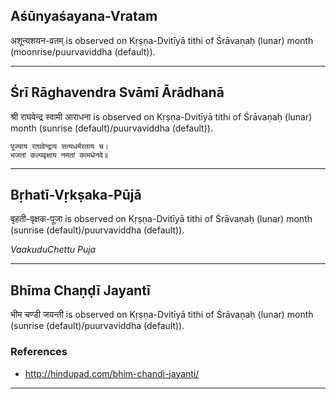 ## Aśūnyaśayana-Vratam
अशून्यशयन-व्रतम् is observed on Kṛṣṇa-Dvitīyā tithi of Śrāvaṇaḥ (lunar) month (moonrise/puurvaviddha (default)).



---
## Śrī Rāghavendra Svāmī Ārādhanā
श्री राघवेन्द्र स्वामी आराधना is observed on Kṛṣṇa-Dvitīyā tithi of Śrāvaṇaḥ (lunar) month (sunrise (default)/puurvaviddha (default)).



```
पूज्याय राघवेन्द्राय सत्यधर्मरताय च।
भजतां कल्पवृक्षाय नमतां कामधेनवे॥
```

---
## Bṛhatī-Vṛkṣaka-Pūjā
बृहती-वृक्षक-पूजा is observed on Kṛṣṇa-Dvitīyā tithi of Śrāvaṇaḥ (lunar) month (sunrise (default)/puurvaviddha (default)).

_VaakuduChettu Puja_

---
## Bhīma Chaṇḍī Jayantī
भीम चण्डी जयन्ती is observed on Kṛṣṇa-Dvitīyā tithi of Śrāvaṇaḥ (lunar) month (sunrise (default)/puurvaviddha (default)).


### References
* http://hindupad.com/bhim-chandi-jayanti/


---
